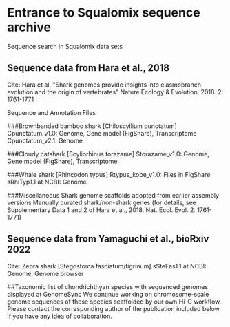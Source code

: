 # Entrance to Squalomix sequence archive


Sequence search in Squalomix data sets


## Sequence data from Hara et al., 2018

Cite: Hara et al. "Shark genomes provide insights into elasmobranch evolution and the origin of vertebrates" Nature Ecology & Evolution, 2018. 2: 1761-1771

Sequence and Annotation Files

###Brownbanded bamboo shark [Chiloscyllium punctatum]
Cpunctatum_v1.0: Genome, Gene model (FigShare), Transcriptome
Cpunctatum_v2.1: Genome

###Cloudy catshark [Scyliorhinus torazame]
Storazame_v1.0: Genome, Gene model (FigShare), Transcriptome

###Whale shark [Rhincodon typus]
Rtypus_kobe_v1.0: Files in FigShare
sRhiTyp1.1 at NCBI: Genome

###Miscellaneous
Shark genome scaffolds adopted from earlier assembly versions
Manually curated shark/non-shark genes
(for details, see Supplementary Data 1 and 2 of Hara et al., 2018. Nat. Ecol. Evol. 2: 1761-1771) 


## Sequence data from Yamaguchi et al., bioRxiv 2022

Cite: Zebra shark [Stegostoma fasciatum/tigrinum]
sSteFas1.1 at NCBI: Genome, Genome browser


##Taxonomic list of chondrichthyan species with sequenced genomes displayed at GenomeSync
We continue working on chromosome-scale genome sequences of these species scaffolded by our own Hi-C workflow. Please contact the corresponding author of the publication included below if you have any idea of collaboration. 
